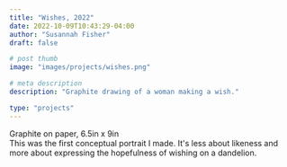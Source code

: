 ```yaml
---
title: "Wishes, 2022"
date: 2022-10-09T10:43:29-04:00
author: "Susannah Fisher"
draft: false

# post thumb
image: "images/projects/wishes.png"

# meta description
description: "Graphite drawing of a woman making a wish."

type: "projects"
---
```


<figcaption>Graphite on paper, 6.5in x 9in</figcaption>
This was the first conceptual portrait I made. It's less about likeness and more about expressing the hopefulness of wishing on a dandelion. 



